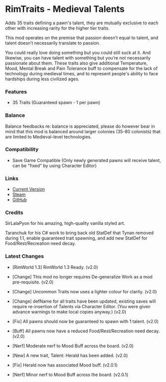 # RimTraits - Medieval Talents

Adds 35 traits defining a pawn's talent, they are mutually exclusive to each other with increasing rarity for the higher tier traits.

This mod operates on the premise that passion doesn’t equal to talent, and talent doesn’t necessarily translate to passion.

You could really love doing something but you could still suck at it. And likewise, you can have talent with something but you’re not necessarily passionate about them. These traits also give additional Temperature, Mood, Mental Break and Pain Tolerance buff to compensate for the lack of technology during medieval times, and to represent people's ability to face hardships during less civilized ages.

### Features

- 35 Traits (Guaranteed spawn - 1 per pawn)

### Balance

Balance feedbacks re: balance is appreciated, please do however bear in mind that this mod is balanced around larger colonies (35-80 colonists) that are limited to Medieval-level technologies.

### Compatibility

- Save Game Compatible (Only newly generated pawns will receive talent, can be "fixed" by using Character Editor)

### Links

- [Current Version](https://github.com/Sierra0001/RimTraits---Medieval-Talents/releases/tag/v2.0.1)
- [Steam](https://steamcommunity.com/sharedfiles/filedetails/?id=1916352291)
- [GitHub](https://github.com/Sierra0001/RimTraits---Medieval-Talents)

### Credits


SirLalaPyon for his amazing, high-quality vanilla styled art.

Taranchuk for his C# work to bring back old StatDef that Tynan removed during 1.1, enable guaranteed trait spawning, and add new StatDef for Food/Rest/Recreation need decay.

### Latest Changes

- [RimWorld 1.3] RimWorld 1.3 Ready. (v2.0)
- [Change] This mod no longer requires De-generalize Work as a mod pre-requisite. (v2.0)
- [Change] Uncommon Traits now uses a lighter colour for clarity. (v2.0)
- [Change] defName for all traits have been updated, existing saves will require re-insertion of Talents via Character Editor. (You were given advance warnings to make local copies anyway.) (v2.0)
- [Fix] All pawns should now be guaranteed to spawn with 1 talent. (v2.0)
- [Buff] All pawns now have a reduced Food/Rest/Recreation need decay. (v2.0)
- [Nerf] Moderate nerf to Mood Buff across the board. (v2.0)
- [New] A new trait, Talent: Herald has been added. (v2.0)

- [Fix] Herald now has associated Mood buff. (v2.0.1)
- [Nerf] Minor nerf to Mood Buff across the board. (v2.0.1)